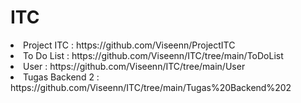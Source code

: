 # ITC
<li> Project ITC : https://github.com/Viseenn/ProjectITC <br> 
<li> To Do List : https://github.com/Viseenn/ITC/tree/main/ToDoList <br> 
<li> User : https://github.com/Viseenn/ITC/tree/main/User <br>
<li> Tugas Backend 2 : https://github.com/Viseenn/ITC/tree/main/Tugas%20Backend%202
